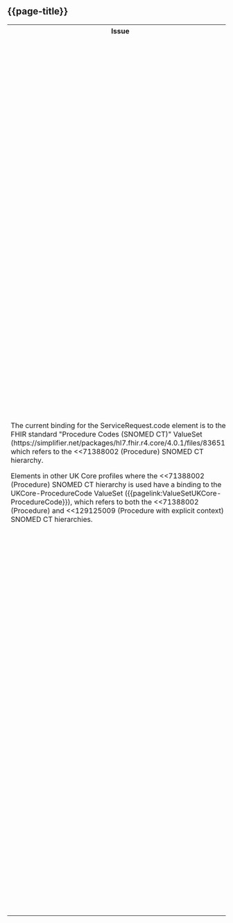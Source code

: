 ## {{page-title}}

<table id="assets">
<tr>
<th width="50%">Issue</th>
<th width="50%">Proposal</th>
</tr>

<tr>
<td>The current binding for the ServiceRequest.code element is to the FHIR standard "Procedure Codes (SNOMED CT)" ValueSet (https://simplifier.net/packages/hl7.fhir.r4.core/4.0.1/files/83651), which refers to the &lt;&lt;71388002 (Procedure) SNOMED CT hierarchy.

Elements in other UK Core profiles where the &lt;&lt;71388002 (Procedure) SNOMED CT hierarchy is used have a binding to the UKCore-ProcedureCode ValueSet ({{pagelink:ValueSetUKCore-ProcedureCode}}), which refers to both the &lt;&lt;71388002 (Procedure) and &lt;&lt;129125009 (Procedure with explicit context) SNOMED CT hierarchies.
</td>
<td>Change the binding for the ServiceRequest.code element to be the UKCore-ProcedureCode ValueSet.

Include guidance to not use the "referral by [person/service] / referral to [person/service]" type concepts if the data is covered by other elements.

Include guidance to explain the SNOMED Expression Constraint Language (ECL) used in the ValueSet definition.

Use the "preferred" binding strength.

Some Sprint 5 Call 3 discussion points:

-	Adding concepts to the ValueSet which include context depends to some extent on whether the lifecycle of the ServiceRequest resource is covered by other elements within the resource (e.g. status, intent, doNotPerform).
-	It is understood that the Procedure hierarchy should cover all things that are likely to be requested e.g. enrolment on a care plan, referral for physiotherapy.
-	As the ServiceRequest resource is intended to be used for general referrals, there could be duplication of context carried within the .code element as well as other elements but this is not considered an issue.
-	The hierarchy with explicit context will include "referral by [person/service]" and "referral to [person/service]" concepts there is potentially overlap with further elements of the ServiceRequest resource. If any such concepts are not appropriate for the .code element then it would be expected that systems would recognise this rather than it being appropriate to explicitly exclude parts of this hierarchy within a ValueSet definition.</td>
</tr>

</table>